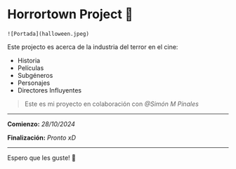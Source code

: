 # Horrortown Project 🎃

	![Portada](halloween.jpeg)

Este projecto es acerca de la industria del terror en el cine:

- Historia
- Películas
- Subgéneros
- Personajes
- Directores Influyentes

> Este es mi proyecto en colaboración con *@Simón M Pinales*


---
**Comienzo:** *28/10/2024*

**Finalización:** *Pronto xD*

---
Espero que les guste! 🖤


